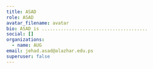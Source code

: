 ```yaml
---
title: ASAD
role: ASAD
avatar_filename: avatar
bio: ASAD is .......................................
social: []
organizations:
  - name: AUG
email: jehad.asad@alazhar.edu.ps
superuser: false
---
```


